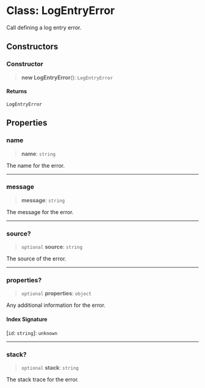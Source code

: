 # Class: LogEntryError

Call defining a log entry error.

## Constructors

### Constructor

> **new LogEntryError**(): `LogEntryError`

#### Returns

`LogEntryError`

## Properties

### name

> **name**: `string`

The name for the error.

***

### message

> **message**: `string`

The message for the error.

***

### source?

> `optional` **source**: `string`

The source of the error.

***

### properties?

> `optional` **properties**: `object`

Any additional information for the error.

#### Index Signature

\[`id`: `string`\]: `unknown`

***

### stack?

> `optional` **stack**: `string`

The stack trace for the error.
